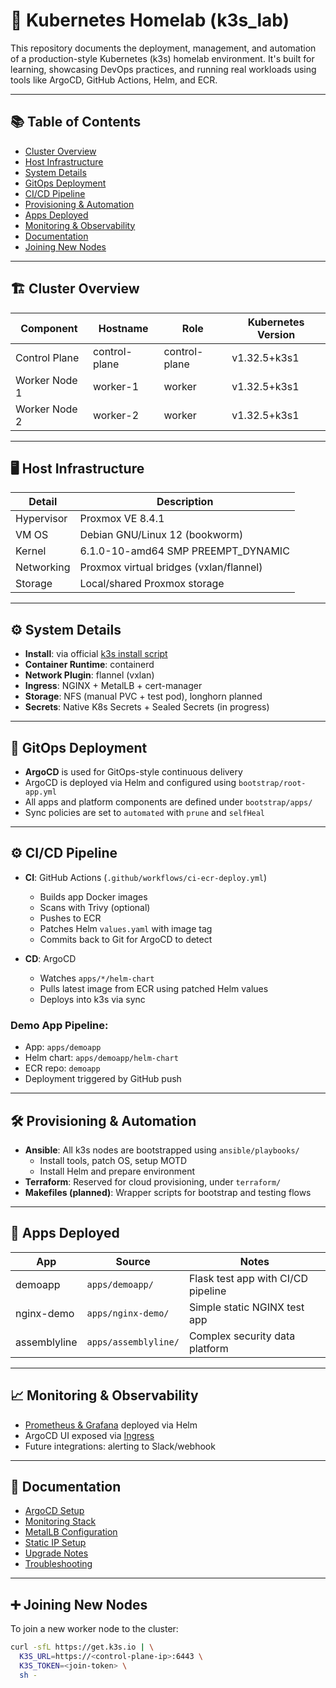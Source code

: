 # 🧪 Kubernetes Homelab (k3s_lab)

This repository documents the deployment, management, and automation of a production-style Kubernetes (k3s) homelab environment. It's built for learning, showcasing DevOps practices, and running real workloads using tools like ArgoCD, GitHub Actions, Helm, and ECR.

---

## 📚 Table of Contents

- [Cluster Overview](#cluster-overview)
- [Host Infrastructure](#host-infrastructure)
- [System Details](#system-details)
- [GitOps Deployment](#gitops-deployment)
- [CI/CD Pipeline](#cicd-pipeline)
- [Provisioning & Automation](#provisioning--automation)
- [Apps Deployed](#apps-deployed)
- [Monitoring & Observability](#monitoring--observability)
- [Documentation](#documentation)
- [Joining New Nodes](#joining-new-nodes)

---

## 🏗 Cluster Overview

| Component      | Hostname       | Role           | Kubernetes Version    |
|----------------|----------------|----------------|------------------------|
| Control Plane  | control-plane  | control-plane  | v1.32.5+k3s1           |
| Worker Node 1  | worker-1       | worker         | v1.32.5+k3s1           |
| Worker Node 2  | worker-2       | worker         | v1.32.5+k3s1           |

---

## 🖥 Host Infrastructure

| Detail         | Description                            |
|----------------|----------------------------------------|
| Hypervisor     | Proxmox VE 8.4.1                       |
| VM OS          | Debian GNU/Linux 12 (bookworm)         |
| Kernel         | 6.1.0-10-amd64 SMP PREEMPT_DYNAMIC     |
| Networking     | Proxmox virtual bridges (vxlan/flannel)|
| Storage        | Local/shared Proxmox storage           |

---

## ⚙ System Details

- **Install**: via official [k3s install script](https://rancher.com/docs/k3s/latest/en/installation/)
- **Container Runtime**: containerd
- **Network Plugin**: flannel (vxlan)
- **Ingress**: NGINX + MetalLB + cert-manager
- **Storage**: NFS (manual PVC + test pod), longhorn planned
- **Secrets**: Native K8s Secrets + Sealed Secrets (in progress)

---

## 🚀 GitOps Deployment

- **ArgoCD** is used for GitOps-style continuous delivery
- ArgoCD is deployed via Helm and configured using `bootstrap/root-app.yml`
- All apps and platform components are defined under `bootstrap/apps/`
- Sync policies are set to `automated` with `prune` and `selfHeal`

---

## ⚙️ CI/CD Pipeline

- **CI**: GitHub Actions (`.github/workflows/ci-ecr-deploy.yml`)
  - Builds app Docker images
  - Scans with Trivy (optional)
  - Pushes to ECR
  - Patches Helm `values.yaml` with image tag
  - Commits back to Git for ArgoCD to detect

- **CD**: ArgoCD
  - Watches `apps/*/helm-chart`
  - Pulls latest image from ECR using patched Helm values
  - Deploys into k3s via sync

### Demo App Pipeline:
- App: `apps/demoapp`
- Helm chart: `apps/demoapp/helm-chart`
- ECR repo: `demoapp`
- Deployment triggered by GitHub push

---

## 🛠 Provisioning & Automation

- **Ansible**: All k3s nodes are bootstrapped using `ansible/playbooks/`
  - Install tools, patch OS, setup MOTD
  - Install Helm and prepare environment
- **Terraform**: Reserved for cloud provisioning, under `terraform/`
- **Makefiles (planned)**: Wrapper scripts for bootstrap and testing flows

---

## 🧩 Apps Deployed

| App            | Source                                | Notes                              |
|----------------|----------------------------------------|------------------------------------|
| demoapp        | `apps/demoapp/`                        | Flask test app with CI/CD pipeline |
| nginx-demo     | `apps/nginx-demo/`                     | Simple static NGINX test app       |
| assemblyline   | `apps/assemblyline/`                   | Complex security data platform     |

---

## 📈 Monitoring & Observability

- [Prometheus & Grafana](docs/monitoring.md) deployed via Helm
- ArgoCD UI exposed via [Ingress](ingress/argocd-ingress.yaml)
- Future integrations: alerting to Slack/webhook

---

## 📖 Documentation

- [ArgoCD Setup](docs/argocd.md)
- [Monitoring Stack](docs/monitoring.md)
- [MetalLB Configuration](docs/metallb.md)
- [Static IP Setup](docs/static-ip-setup.md)
- [Upgrade Notes](docs/upgrade.md)
- [Troubleshooting](docs/troubleshooting.md)

---

## ➕ Joining New Nodes

To join a new worker node to the cluster:

```bash
curl -sfL https://get.k3s.io | \
  K3S_URL=https://<control-plane-ip>:6443 \
  K3S_TOKEN=<join-token> \
  sh -

